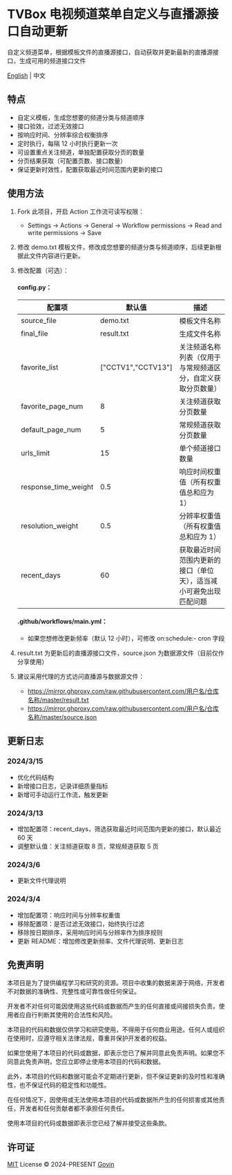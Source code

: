 # TVBox 电视频道菜单自定义与直播源接口自动更新

自定义频道菜单，根据模板文件的直播源接口，自动获取并更新最新的直播源接口，生成可用的频道接口文件

[English](./README-EN.md) | 中文

## 特点

- 自定义模板，生成您想要的频道分类与频道顺序
- 接口验效，过滤无效接口
- 按响应时间、分辨率综合权衡排序
- 定时执行，每隔 12 小时执行更新一次
- 可设置重点关注频道，单独配置获取分页的数量
- 分页结果获取（可配置页数、接口数量）
- 保证更新时效性，配置获取最近时间范围内更新的接口

## 使用方法

1. Fork 此项目，开启 Action 工作流可读写权限：

   - Settings → Actions → General → Workflow permissions → Read and write permissions → Save

2. 修改 demo.txt 模板文件，修改成您想要的频道分类与频道顺序，后续更新根据此文件内容进行更新。
3. 修改配置（可选）：

   #### config.py：

   | 配置项               | 默认值             | 描述                                                               |
   | -------------------- | ------------------ | ------------------------------------------------------------------ |
   | source_file          | demo.txt           | 模板文件名称                                                       |
   | final_file           | result.txt         | 生成文件名称                                                       |
   | favorite_list        | ["CCTV1","CCTV13"] | 关注频道名称列表（仅用于与常规频道区分，自定义获取分页数量）       |
   | favorite_page_num    | 8                  | 关注频道获取分页数量                                               |
   | default_page_num     | 5                  | 常规频道获取分页数量                                               |
   | urls_limit           | 15                 | 单个频道接口数量                                                   |
   | response_time_weight | 0.5                | 响应时间权重值（所有权重值总和应为 1）                             |
   | resolution_weight    | 0.5                | 分辨率权重值 （所有权重值总和应为 1）                              |
   | recent_days          | 60                 | 获取最近时间范围内更新的接口（单位天），适当减小可避免出现匹配问题 |

   #### .github/workflows/main.yml：

   - 如果您想修改更新频率（默认 12 小时），可修改 on:schedule:- cron 字段

4. result.txt 为更新后的直播源接口文件，source.json 为数据源文件（目前仅作分享使用）
5. 建议采用代理的方式访问直播源与数据源文件：
   - https://mirror.ghproxy.com/raw.githubusercontent.com/用户名/仓库名称/master/result.txt
   - https://mirror.ghproxy.com/raw.githubusercontent.com/用户名/仓库名称/master/source.json

## 更新日志

### 2024/3/15

- 优化代码结构
- 新增接口日志，记录详细质量指标
- 新增可手动运行工作流，触发更新

### 2024/3/13

- 增加配置项：recent_days，筛选获取最近时间范围内更新的接口，默认最近 60 天
- 调整默认值：关注频道获取 8 页，常规频道获取 5 页

### 2024/3/6

- 更新文件代理说明

### 2024/3/4

- 增加配置项：响应时间与分辨率权重值
- 移除配置项：是否过滤无效接口，始终执行过滤
- 移除按日期排序，采用响应时间与分辨率作为排序规则
- 更新 README：增加修改更新频率、文件代理说明、更新日志

## 免责声明

本项目是为了提供编程学习和研究的资源。项目中收集的数据来源于网络，开发者不对数据的准确性、完整性或可靠性做任何保证。

开发者不对任何可能因使用这些代码或数据而产生的任何直接或间接损失负责。使用者应自行判断其使用的合法性和风险。

本项目的代码和数据仅供学习和研究使用，不得用于任何商业用途。任何人或组织在使用时，应遵守相关法律法规，尊重并保护开发者的权益。

如果您使用了本项目的代码或数据，即表示您已了解并同意此免责声明。如果您不同意此免责声明，您应立即停止使用本项目的代码和数据。

此外，本项目的代码和数据可能会不定期进行更新，但不保证更新的及时性和准确性，也不保证代码的稳定性和功能性。

在任何情况下，因使用或无法使用本项目的代码或数据所产生的任何损害或其他责任，开发者和任何贡献者都不承担任何责任。

使用本项目的代码或数据即表示您已经了解并接受这些条款。

## 许可证

[MIT](./LICENSE) License &copy; 2024-PRESENT [Govin](https://github.com/guovin)
